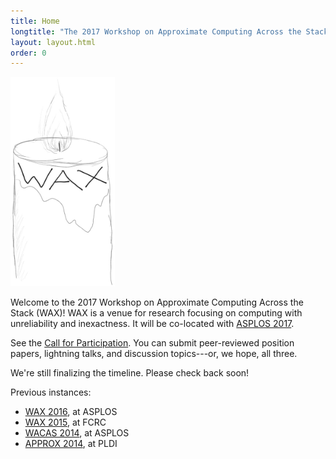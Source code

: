 ```yaml
---
title: Home
longtitle: "The 2017 Workshop on Approximate Computing Across the Stack"
layout: layout.html
order: 0
---
```

<img src="waxlogo500.jpg" style="max-width: 167px;" class="illus">

Welcome to the 2017 Workshop on Approximate Computing Across the Stack (WAX)! WAX is a venue for research focusing on computing with unreliability and inexactness.
It will be co-located with [ASPLOS 2017][].

See the [Call for Participation][cfp].
You can submit peer-reviewed position papers, lightning talks, and discussion topics---or, we hope, all three.

[cfp]: cfp.html

We're still finalizing the timeline. Please check back soon!

Previous instances:

* [WAX 2016][], at ASPLOS
* [WAX 2015][], at FCRC
* [WACAS 2014][], at ASPLOS
* [APPROX 2014][], at PLDI

[wax 2016]: http://approximate.computer/wax2016/
[asplos 2017]: http://novel.ict.ac.cn/ASPLOS2017/
[wax 2015]: http://sampa.cs.washington.edu/new/wax2015/
[wacas 2014]: http://sampa.cs.washington.edu/new/wacas14/
[approx 2014]: http://approx2014.cs.umass.edu/
